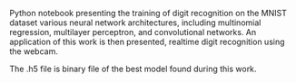 Python notebook presenting the training of digit recognition on the MNIST dataset various neural network architectures, including multinomial regression, multilayer perceptron, and convolutional networks. An application of this work is then presented, realtime digit recognition using the webcam.

The .h5 file is binary file of the best model found during this work.
